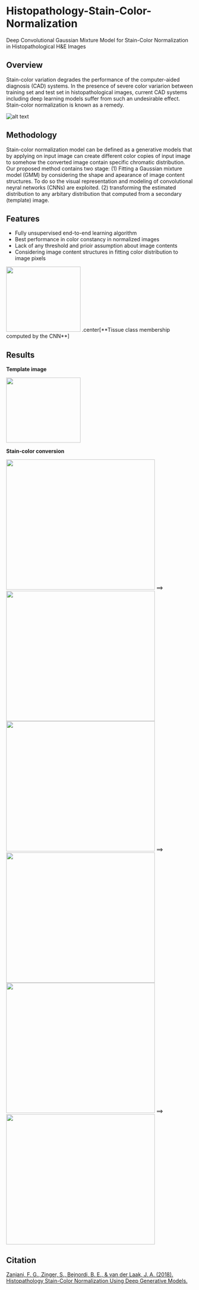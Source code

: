 # Histopathology-Stain-Color-Normalization
Deep Convolutional Gaussian Mixture Model for Stain-Color Normalization in Histopathological H&amp;E Images

## Overview ##

Stain-color variation degrades the performance of the computer-aided diagnosis (CAD) systems. In the presence of severe color variarion between training set and test set in histopathological images, current CAD systems including deep learning models suffer from such an undesirable effect. Stain-color normalization is known as a remedy.

![alt text](https://github.com/FarhadZanjani/Histopathology-Stain-Color-Normalization/blob/master/Color_Normalization.png)

## Methodology ##
Stain-color normalization model can be defined as a generative models that by applying on input image can create different color copies of input image to somehow the converted image contain specific chromatic distribution. Our proposed method contains two stage: (1) Fitting a Gaussian mixture model (GMM) by considering the shape and apearance of image content structures. To do so the visual representation and modeling of convolutional neyral networks (CNNs) are exploited. (2) transforming the estimated distribution to any arbitary distribution that computed from a secondary (template) image.

## Features ##
* Fully unsupervised end-to-end learning algorithm
* Best performance in color constancy in normalized images
* Lack of any threshold and prioir assumption about image contents
* Considering image content structures in fitting color distribution to image pixels
<img  width="200" height="175" src=https://github.com/FarhadZanjani/Histopathology-Stain-Color-Normalization/blob/master/Images/Template.png> 
.center[**Tissue class membership computed by the CNN**]


## Results ##

**Template image**

<img  width="200" height="175" src=https://github.com/FarhadZanjani/Histopathology-Stain-Color-Normalization/blob/master/Images/Template.png> 

**Stain-color conversion**

<img  width="400" height="350" src=https://github.com/FarhadZanjani/Histopathology-Stain-Color-Normalization/blob/master/Images/P1C7-L2di1Snap1.png> ==> <img  width="400" height="350" src=https://github.com/FarhadZanjani/Histopathology-Stain-Color-Normalization/blob/master/Images/DCGMM_P1C7-L2di1Snap1.png>
<img  width="400" height="350" src=https://github.com/FarhadZanjani/Histopathology-Stain-Color-Normalization/blob/master/Images/P2C25-L4di1Snap3.png> ==> <img  width="400" height="350" src=https://github.com/FarhadZanjani/Histopathology-Stain-Color-Normalization/blob/master/Images/DCGMM_P2C25-L4di1Snap3.png>
<img  width="400" height="350" src=https://github.com/FarhadZanjani/Histopathology-Stain-Color-Normalization/blob/master/Images/P3C4-L3ma1Snap3.png> ==> <img  width="400" height="350" src=https://github.com/FarhadZanjani/Histopathology-Stain-Color-Normalization/blob/master/Images/DCGMM_P3C4-L3ma1Snap3.png>

## Citation ##
<a href="https://openreview.net/pdf?id=SkjdxkhoG">Zanjani, F. G., Zinger, S., Bejnordi, B. E., & van der Laak, J. A. (2018). Histopathology Stain-Color Normalization Using Deep Generative Models.</a>


